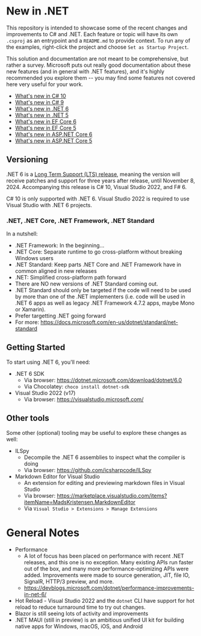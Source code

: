 # New in .NET

This repository is intended to showcase some of the recent changes and improvements to C# and .NET. Each feature or topic will have its own `.csproj` as an entrypoint and a `README.md` to provide context. To run any of the examples, right-click the project and choose `Set as Startup Project`.

This solution and documentation are not meant to be comprehensive, but rather a survey. Microsoft puts out really good documentation about these new features (and in general with .NET features), and it's highly recommended you explore them -- you may find some features not covered here very useful for your work.

- [What's new in C# 10](https://docs.microsoft.com/en-us/dotnet/csharp/whats-new/csharp-10)
- [What's new in C# 9](https://docs.microsoft.com/en-us/dotnet/csharp/whats-new/csharp-9)
- [What's new in .NET 6](https://docs.microsoft.com/en-us/dotnet/core/whats-new/dotnet-6)
- [What's new in .NET 5](https://docs.microsoft.com/en-us/dotnet/core/whats-new/dotnet-5)
- [What's new in EF Core 6](https://docs.microsoft.com/en-us/ef/core/what-is-new/ef-core-6.0/whatsnew)
- [What's new in EF Core 5](https://docs.microsoft.com/en-us/ef/core/what-is-new/ef-core-5.0/whatsnew)
- [What's new in ASP.NET Core 6](https://docs.microsoft.com/en-us/aspnet/core/release-notes/aspnetcore-6.0?view=aspnetcore-6.0)
- [What's new in ASP.NET Core 5](https://docs.microsoft.com/en-us/aspnet/core/release-notes/aspnetcore-5.0?view=aspnetcore-5.0)

## Versioning

.NET 6 is a [Long Term Support (LTS) release](https://dotnet.microsoft.com/platform/support/policy), meaning the version will receive patches and support for three years after release, until November 8, 2024. Accompanying this release is C# 10, Visual Studio 2022, and F# 6.

C# 10 is only supported with .NET 6. Visual Studio 2022 is required to use Visual Studio with .NET 6 projects.

### .NET, .NET Core, .NET Framework, .NET Standard

In a nutshell:
- .NET Framework: In the beginning...
- .NET Core: Separate runtime to go cross-platform without breaking Windows users
- .NET Standard: Keep parts .NET Core and .NET Framework have in common aligned in new releases
- .NET: Simplified cross-platform path forward
- There are NO new versions of .NET Standard coming out.
- .NET Standard should only be targeted if the code will need to be used by more than one of the .NET implementers (i.e. code will be used in .NET 6 apps as well as legacy .NET Framework 4.7.2 apps, maybe Mono or Xamarin).
- Prefer targetting .NET going forward
- For more: https://docs.microsoft.com/en-us/dotnet/standard/net-standard

## Getting Started

To start using .NET 6, you'll need:

- .NET 6 SDK
  - Via browser: https://dotnet.microsoft.com/download/dotnet/6.0
  - Via Chocolatey: `choco install dotnet-sdk`
- Visual Studio 2022 (v17)
  - Via browser: https://visualstudio.microsoft.com/

## Other tools

Some other (optional) tooling may be useful to explore these changes as well:

- ILSpy
  - Decompile the .NET 6 assemblies to inspect what the compiler is doing
  - Via browser: https://github.com/icsharpcode/ILSpy
- Markdown Editor for Visual Studio
  - An extension for editing and previewing markdown files in Visual Studio
  - Via browser: https://marketplace.visualstudio.com/items?itemName=MadsKristensen.MarkdownEditor
  - Via `Visual Studio > Extensions > Manage Extensions`

# General Notes

- Performance
  - A lot of focus has been placed on performance with recent .NET releases, and this one is no exception. Many existing APIs run faster out of the box, and many more performance-optimizing APIs were added. Improvements were made to source generation, JIT, file IO, SignalR, HTTP/3 preview, and more.
  - https://devblogs.microsoft.com/dotnet/performance-improvements-in-net-6/
- Hot Reload - Visual Studio 2022 and the `dotnet` CLI have support for hot reload to reduce turnaround time to try out changes.
- Blazor is still seeing lots of activity and improvements
- .NET MAUI (still in preview) is an ambitious unified UI kit for building native apps for Windows, macOS, iOS, and Android
